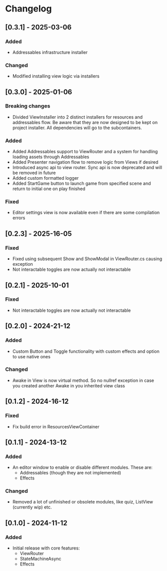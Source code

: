 # Changelog

## [0.3.1] - 2025-03-06

### Added
- Addressables infrastructure installer

### Changed 
- Modified installing view logic via installers

## [0.3.0] - 2025-01-06

### Breaking changes
- Divided ViewInstaller into 2 distinct installers for resources and addressables flow. 
Be aware that they are now designed to be kept on project installer. All dependencies will go to the subcontainers. 

### Added
- Added Addressables support to ViewRouter and a system for handling loading assets through Addressables 
- Added Presenter navigation flow to remove logic from Views if desired
- Introduced async api to view router. Sync api is now deprecated and will be removed in future
- Added custom formatted logger
- Added StartGame button to launch game from specified scene and return to initial one on play finished

### Fixed
- Editor settings view is now available even if there are some compilation errors

## [0.2.3] - 2025-16-05

### Fixed
- Fixed using subsequent Show and ShowModal in ViewRouter.cs causing exception
- Not interactable toggles are now actually not interactable

## [0.2.1] - 2025-10-01

### Fixed
- Not interactable toggles are now actually not interactable

## [0.2.0] - 2024-21-12

### Added
- Custom Button and Toggle functionality with custom effects and option to use native ones

### Changed
- Awake in View is now virtual method. So no nullref exception in case you created another Awake in you inherited view class

## [0.1.2] - 2024-16-12

### Fixed
- Fix build error in ResourcesViewContainer

## [0.1.1] - 2024-13-12

### Added
- An editor window to enable or disable different modules. These are:
  - Addressables (though they are not implemented)
  - Effects

### Changed
- Removed a lot of unfinished or obsolete modules, like quiz, ListView (currently wip) etc.

## [0.1.0] - 2024-11-12

### Added
- Initial release with core features:
    - ViewRouter
    - StateMachineAsync
    - Effects